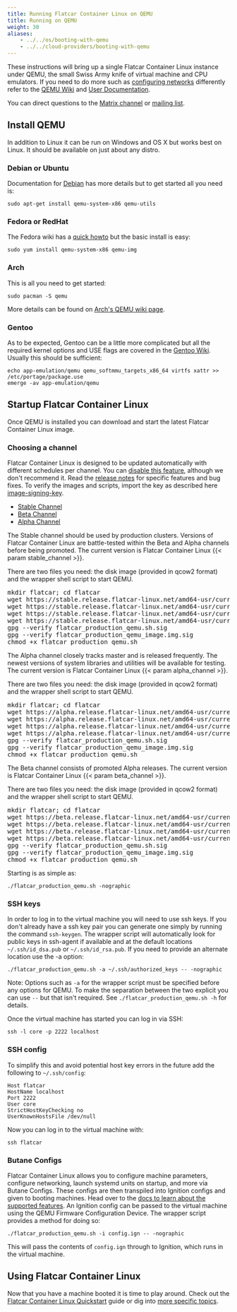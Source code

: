 ```yaml
---
title: Running Flatcar Container Linux on QEMU
title: Running on QEMU
weight: 30
aliases:
    - ../../os/booting-with-qemu
    - ../../cloud-providers/booting-with-qemu
---
```


These instructions will bring up a single Flatcar Container Linux instance under QEMU, the small Swiss Army knife of virtual machine and CPU emulators. If you need to do more such as [configuring networks][qemunet] differently refer to the [QEMU Wiki][qemuwiki] and [User Documentation][qemudoc].

You can direct questions to the [Matrix channel][matrix] or [mailing list][flatcar-dev].

[qemunet]: http://wiki.qemu.org/Documentation/Networking
[qemuwiki]: http://wiki.qemu.org/Manual
[qemudoc]: http://qemu.weilnetz.de/qemu-doc.html

## Install QEMU

In addition to Linux it can be run on Windows and OS X but works best on Linux. It should be available on just about any distro.

### Debian or Ubuntu

Documentation for [Debian][qemudeb] has more details but to get started all you need is:

```shell
sudo apt-get install qemu-system-x86 qemu-utils
```

[qemudeb]: https://wiki.debian.org/QEMU

### Fedora or RedHat

The Fedora wiki has a [quick howto][qemufed] but the basic install is easy:

```shell
sudo yum install qemu-system-x86 qemu-img
```

[qemufed]: https://fedoraproject.org/wiki/How_to_use_qemu

### Arch

This is all you need to get started:

```shell
sudo pacman -S qemu
```

More details can be found on [Arch's QEMU wiki page](https://wiki.archlinux.org/index.php/Qemu).

### Gentoo

As to be expected, Gentoo can be a little more complicated but all the required kernel options and USE flags are covered in the [Gentoo Wiki][qemugen]. Usually this should be sufficient:

```shell
echo app-emulation/qemu qemu_softmmu_targets_x86_64 virtfs xattr >> /etc/portage/package.use
emerge -av app-emulation/qemu
```

[qemugen]: http://wiki.gentoo.org/wiki/QEMU
## Startup Flatcar Container Linux

Once QEMU is installed you can download and start the latest Flatcar Container Linux image.

### Choosing a channel

Flatcar Container Linux is designed to be updated automatically with different schedules per channel. You can [disable this feature][update-strategies], although we don't recommend it. Read the [release notes][release-notes] for specific features and bug fixes. To verify the images and scripts, import the key as described here [image-signing-key][image-signing-key].

<div id="qemu-images">
  <ul class="nav nav-tabs">
    <li class="active"><a href="#stable" data-toggle="tab">Stable Channel</a></li>
    <li><a href="#beta" data-toggle="tab">Beta Channel</a></li>
    <li><a href="#alpha" data-toggle="tab">Alpha Channel</a></li>
  </ul>
  <div class="tab-content coreos-docs-image-table">
    <div class="tab-pane active" id="stable">
      <div class="channel-info">
        <p>The Stable channel should be used by production clusters. Versions of Flatcar Container Linux are battle-tested within the Beta and Alpha channels before being promoted. The current version is Flatcar Container Linux {{< param stable_channel >}}.</p>
       </div>
      <p>There are two files you need: the disk image (provided in qcow2
      format) and the wrapper shell script to start QEMU.</p>
      <pre>mkdir flatcar; cd flatcar
wget https://stable.release.flatcar-linux.net/amd64-usr/current/flatcar_production_qemu.sh
wget https://stable.release.flatcar-linux.net/amd64-usr/current/flatcar_production_qemu.sh.sig
wget https://stable.release.flatcar-linux.net/amd64-usr/current/flatcar_production_qemu_image.img
wget https://stable.release.flatcar-linux.net/amd64-usr/current/flatcar_production_qemu_image.img.sig
gpg --verify flatcar_production_qemu.sh.sig
gpg --verify flatcar_production_qemu_image.img.sig
chmod +x flatcar_production_qemu.sh</pre>
    </div>
    <div class="tab-pane" id="alpha">
      <div class="channel-info">
        <p>The Alpha channel closely tracks master and is released frequently. The newest versions of system libraries and utilities will be available for testing. The current version is Flatcar Container Linux {{< param alpha_channel >}}.</p>
      </div>
      <p>There are two files you need: the disk image (provided in qcow2
      format) and the wrapper shell script to start QEMU.</p>
      <pre>mkdir flatcar; cd flatcar
wget https://alpha.release.flatcar-linux.net/amd64-usr/current/flatcar_production_qemu.sh
wget https://alpha.release.flatcar-linux.net/amd64-usr/current/flatcar_production_qemu.sh.sig
wget https://alpha.release.flatcar-linux.net/amd64-usr/current/flatcar_production_qemu_image.img
wget https://alpha.release.flatcar-linux.net/amd64-usr/current/flatcar_production_qemu_image.img.sig
gpg --verify flatcar_production_qemu.sh.sig
gpg --verify flatcar_production_qemu_image.img.sig
chmod +x flatcar_production_qemu.sh</pre>
    </div>
    <div class="tab-pane" id="beta">
      <div class="channel-info">
        <p>The Beta channel consists of promoted Alpha releases. The current version is Flatcar Container Linux {{< param beta_channel >}}.</p>
      </div>
      <p>There are two files you need: the disk image (provided in qcow2
      format) and the wrapper shell script to start QEMU.</p>
      <pre>mkdir flatcar; cd flatcar
wget https://beta.release.flatcar-linux.net/amd64-usr/current/flatcar_production_qemu.sh
wget https://beta.release.flatcar-linux.net/amd64-usr/current/flatcar_production_qemu.sh.sig
wget https://beta.release.flatcar-linux.net/amd64-usr/current/flatcar_production_qemu_image.img
wget https://beta.release.flatcar-linux.net/amd64-usr/current/flatcar_production_qemu_image.img.sig
gpg --verify flatcar_production_qemu.sh.sig
gpg --verify flatcar_production_qemu_image.img.sig
chmod +x flatcar_production_qemu.sh</pre>
    </div>
  </div>
</div>

Starting is as simple as:

```shell
./flatcar_production_qemu.sh -nographic
```

### SSH keys

In order to log in to the virtual machine you will need to use ssh keys. If you don't already have a ssh key pair you can generate one simply by running the command `ssh-keygen`. The wrapper script will automatically look for public keys in ssh-agent if available and at the default locations `~/.ssh/id_dsa.pub` or `~/.ssh/id_rsa.pub`. If you need to provide an alternate location use the -a option:

```shell
./flatcar_production_qemu.sh -a ~/.ssh/authorized_keys -- -nographic
```

Note: Options such as `-a` for the wrapper script must be specified before any options for QEMU. To make the separation between the two explicit you can use `--` but that isn't required. See `./flatcar_production_qemu.sh -h` for details.

Once the virtual machine has started you can log in via SSH:

```shell
ssh -l core -p 2222 localhost
```

### SSH config

To simplify this and avoid potential host key errors in the future add the following to `~/.ssh/config`:

```shell
Host flatcar
HostName localhost
Port 2222
User core
StrictHostKeyChecking no
UserKnownHostsFile /dev/null
```

Now you can log in to the virtual machine with:

```shell
ssh flatcar
```

### Butane Configs

Flatcar Container Linux allows you to configure machine parameters, configure networking, launch systemd units on startup, and more via Butane Configs. These configs are then transpiled into Ignition configs and given to booting machines. Head over to the [docs to learn about the supported features][butane-configs]. An Ignition config can be passed to the virtual machine using the QEMU Firmware Configuration Device. The wrapper script provides a method for doing so:

```shell
./flatcar_production_qemu.sh -i config.ign -- -nographic
```

This will pass the contents of `config.ign` through to Ignition, which runs in the virtual machine.

## Using Flatcar Container Linux

Now that you have a machine booted it is time to play around. Check out the [Flatcar Container Linux Quickstart][quickstart] guide or dig into [more specific topics][doc-index].

[update-strategies]: ../../setup/releases/update-strategies
[release-notes]: https://flatcar-linux.org/releases
[quickstart]: ../
[doc-index]: ../../
[flatcar-dev]: https://groups.google.com/forum/#!forum/flatcar-linux-dev
[matrix]: https://app.element.io/#/room/#flatcar:matrix.org
[butane-configs]: ../../provisioning/config-transpiler
[image-signing-key]: ../../../../security/image-signing-key.md
